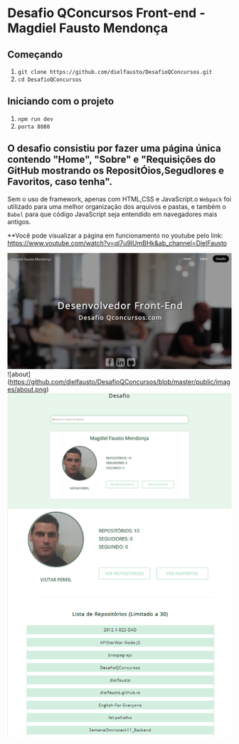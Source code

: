 # Desafio QConcursos Front-end - Magdiel Fausto Mendonça

## Começando
1. ``git clone https://github.com/dielfausto/DesafioQConcursos.git``
2. ``cd DesafioQConcursos``

## Iniciando com o projeto
1. ``npm run dev`` <br>
2. ``porta 8080`` <br>

## O desafio consistiu por fazer uma página única contendo "Home", "Sobre" e "Requisições do GitHub mostrando os RepositÓios,SegudIores e Favoritos, caso tenha". 

Sem o uso de framework, apenas com HTML,CSS e JavaScript.o `Webpack` foi utilizado para  uma melhor organização dos arquivos e pastas, e também o `Babel` para que código JavaScript seja entendido em navegadores mais antigos.

**Você pode visualizar a página em funcionamento no youtube pelo link:<a href="https://www.youtube.com/watch?v=ql7u9IUmBHk&ab_channel=DielFausto" target="_blank">
https://www.youtube.com/watch?v=ql7u9IUmBHk&ab_channel=DielFausto</a>

![homepage](https://github.com/dielfausto/DesafioQConcursos/blob/master/public/images/home.png)
![about] (https://github.com/dielfausto/DesafioQConcursos/blob/master/public/images/about.png)
![desafio](https://github.com/dielfausto/DesafioQConcursos/blob/master/public/images/desafio.png)
![repositorios](https://github.com/dielfausto/DesafioQConcursos/blob/master/public/images/repositorios.png)

